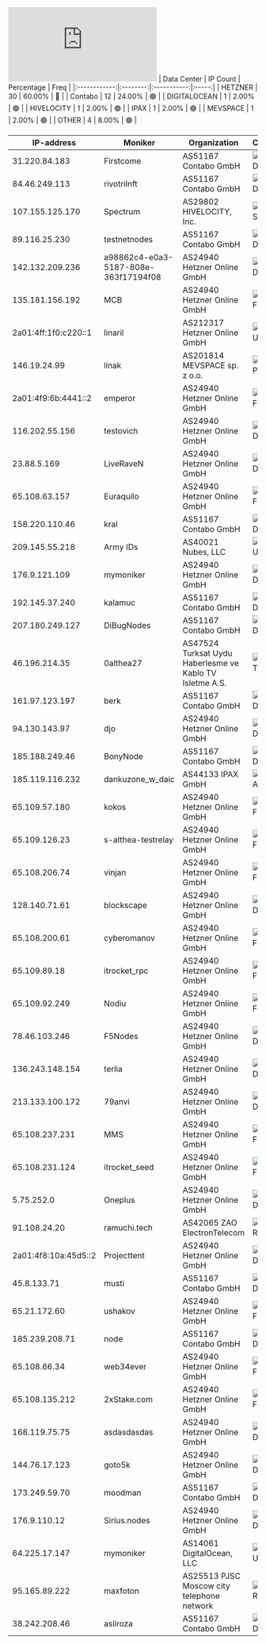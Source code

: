 ![Diagramm](https://github.com/obajay/StateSync-snapshots/blob/main/Projects/Althea/1/README.md)
| Data Center | IP Count | Percentage | Freq |
|:------------:|:--------:|:-----------:|:-----:|
| HETZNER | 30 | 60.00% | 🔴 |
| Contabo | 12 | 24.00% | 🟢 |
| DIGITALOCEAN | 1 | 2.00% | 🟢 |
| HIVELOCITY | 1 | 2.00% | 🟢 |
| IPAX | 1 | 2.00% | 🟢 |
| MEVSPACE | 1 | 2.00% | 🟢 |
| OTHER | 4 | 8.00% | 🟢 |

<!-- START_TABLE -->
| IP-address | Moniker | Organization | Country | City |
|-------------|---------|---------------|---------|------|
| 31.220.84.183 | Firstcome | AS51167 Contabo GmbH | ![image](https://raw.githubusercontent.com/madebybowtie/FlagKit/master/Assets/SVG/DE.svg) DE | Düsseldorf |
| 84.46.249.113 | rivotrilnft | AS51167 Contabo GmbH | ![image](https://raw.githubusercontent.com/madebybowtie/FlagKit/master/Assets/SVG/DE.svg) DE | Berlin |
| 107.155.125.170 | Spectrum | AS29802 HIVELOCITY, Inc. | ![image](https://raw.githubusercontent.com/obajay/FlagKit/master/Assets/SVG/SE.svg) SE | Stockholm |
| 89.116.25.230 | testnetnodes | AS51167 Contabo GmbH | ![image](https://raw.githubusercontent.com/madebybowtie/FlagKit/master/Assets/SVG/DE.svg) DE | Düsseldorf |
| 142.132.209.236 | a98862c4-e0a3-5187-808e-363f17194f08 | AS24940 Hetzner Online GmbH | ![image](https://raw.githubusercontent.com/madebybowtie/FlagKit/master/Assets/SVG/DE.svg) DE | Falkenstein |
| 135.181.156.192 | MCB | AS24940 Hetzner Online GmbH | ![image](https://raw.githubusercontent.com/obajay/FlagKit/master/Assets/SVG/FI.svg) FI | Tuusula |
| 2a01:4ff:1f0:c220::1 | linaril | AS212317 Hetzner Online GmbH | ![image](https://raw.githubusercontent.com/obajay/FlagKit/master/Assets/SVG/US.svg) US | Hillsboro |
| 146.19.24.99 | linak | AS201814 MEVSPACE sp. z o.o. | ![image](https://raw.githubusercontent.com/obajay/FlagKit/master/Assets/SVG/PL.svg) PL | Warsaw |
| 2a01:4f9:6b:4441::2 | emperor | AS24940 Hetzner Online GmbH | ![image](https://raw.githubusercontent.com/obajay/FlagKit/master/Assets/SVG/FI.svg) FI | Helsinki |
| 116.202.55.156 | testovich | AS24940 Hetzner Online GmbH | ![image](https://raw.githubusercontent.com/madebybowtie/FlagKit/master/Assets/SVG/DE.svg) DE | Falkenstein |
| 23.88.5.169 | LiveRaveN | AS24940 Hetzner Online GmbH | ![image](https://raw.githubusercontent.com/madebybowtie/FlagKit/master/Assets/SVG/DE.svg) DE | Falkenstein |
| 65.108.63.157 | Euraquilo | AS24940 Hetzner Online GmbH | ![image](https://raw.githubusercontent.com/obajay/FlagKit/master/Assets/SVG/FI.svg) FI | Helsinki |
| 158.220.110.46 | kral | AS51167 Contabo GmbH | ![image](https://raw.githubusercontent.com/madebybowtie/FlagKit/master/Assets/SVG/DE.svg) DE | Düsseldorf |
| 209.145.55.218 | Army IDs | AS40021 Nubes, LLC | ![image](https://raw.githubusercontent.com/obajay/FlagKit/master/Assets/SVG/US.svg) US | St. Louis |
| 176.9.121.109 | mymoniker | AS24940 Hetzner Online GmbH | ![image](https://raw.githubusercontent.com/madebybowtie/FlagKit/master/Assets/SVG/DE.svg) DE | Falkenstein |
| 192.145.37.240 | kalamuc | AS51167 Contabo GmbH | ![image](https://raw.githubusercontent.com/madebybowtie/FlagKit/master/Assets/SVG/DE.svg) DE | Düsseldorf |
| 207.180.249.127 | DiBugNodes | AS51167 Contabo GmbH | ![image](https://raw.githubusercontent.com/madebybowtie/FlagKit/master/Assets/SVG/DE.svg) DE | Nürnberg |
| 46.196.214.35 | 0althea27 | AS47524 Turksat Uydu Haberlesme ve Kablo TV Isletme A.S. | ![image](https://raw.githubusercontent.com/obajay/FlagKit/master/Assets/SVG/TR.svg) TR | Gaziantep |
| 161.97.123.197 | berk | AS51167 Contabo GmbH | ![image](https://raw.githubusercontent.com/madebybowtie/FlagKit/master/Assets/SVG/DE.svg) DE | Frankfurt am Main |
| 94.130.143.97 | djo | AS24940 Hetzner Online GmbH | ![image](https://raw.githubusercontent.com/madebybowtie/FlagKit/master/Assets/SVG/DE.svg) DE | Falkenstein |
| 185.188.249.46 | BonyNode | AS51167 Contabo GmbH | ![image](https://raw.githubusercontent.com/madebybowtie/FlagKit/master/Assets/SVG/DE.svg) DE | Düsseldorf |
| 185.119.116.232 | dankuzone_w_daic | AS44133 IPAX GmbH | ![image](https://raw.githubusercontent.com/obajay/FlagKit/master/Assets/SVG/AT.svg) AT | Vienna |
| 65.109.57.180 | kokos | AS24940 Hetzner Online GmbH | ![image](https://raw.githubusercontent.com/obajay/FlagKit/master/Assets/SVG/FI.svg) FI | Helsinki |
| 65.109.126.23 | s-althea-testrelay | AS24940 Hetzner Online GmbH | ![image](https://raw.githubusercontent.com/obajay/FlagKit/master/Assets/SVG/FI.svg) FI | Helsinki |
| 65.108.206.74 | vinjan | AS24940 Hetzner Online GmbH | ![image](https://raw.githubusercontent.com/obajay/FlagKit/master/Assets/SVG/FI.svg) FI | Helsinki |
| 128.140.71.61 | blockscape | AS24940 Hetzner Online GmbH | ![image](https://raw.githubusercontent.com/madebybowtie/FlagKit/master/Assets/SVG/DE.svg) DE | Nürnberg |
| 65.108.200.61 | cyberomanov | AS24940 Hetzner Online GmbH | ![image](https://raw.githubusercontent.com/obajay/FlagKit/master/Assets/SVG/FI.svg) FI | Helsinki |
| 65.109.89.18 | itrocket_rpc | AS24940 Hetzner Online GmbH | ![image](https://raw.githubusercontent.com/obajay/FlagKit/master/Assets/SVG/FI.svg) FI | Helsinki |
| 65.109.92.249 | Nodiu | AS24940 Hetzner Online GmbH | ![image](https://raw.githubusercontent.com/obajay/FlagKit/master/Assets/SVG/FI.svg) FI | Helsinki |
| 78.46.103.246 | F5Nodes | AS24940 Hetzner Online GmbH | ![image](https://raw.githubusercontent.com/madebybowtie/FlagKit/master/Assets/SVG/DE.svg) DE | Falkenstein |
| 136.243.148.154 | terlia | AS24940 Hetzner Online GmbH | ![image](https://raw.githubusercontent.com/madebybowtie/FlagKit/master/Assets/SVG/DE.svg) DE | Falkenstein |
| 213.133.100.172 | 79anvi | AS24940 Hetzner Online GmbH | ![image](https://raw.githubusercontent.com/madebybowtie/FlagKit/master/Assets/SVG/DE.svg) DE | Nürnberg |
| 65.108.237.231 | MMS | AS24940 Hetzner Online GmbH | ![image](https://raw.githubusercontent.com/obajay/FlagKit/master/Assets/SVG/FI.svg) FI | Helsinki |
| 65.108.231.124 | itrocket_seed | AS24940 Hetzner Online GmbH | ![image](https://raw.githubusercontent.com/obajay/FlagKit/master/Assets/SVG/FI.svg) FI | Helsinki |
| 5.75.252.0 | Oneplus | AS24940 Hetzner Online GmbH | ![image](https://raw.githubusercontent.com/madebybowtie/FlagKit/master/Assets/SVG/DE.svg) DE | Falkenstein |
| 91.108.24.20 | ramuchi.tech | AS42065 ZAO ElectronTelecom | ![image](https://raw.githubusercontent.com/obajay/FlagKit/master/Assets/SVG/RU.svg) RU | Saint Petersburg |
| 2a01:4f8:10a:45d5::2 | Projecttent | AS24940 Hetzner Online GmbH | ![image](https://raw.githubusercontent.com/madebybowtie/FlagKit/master/Assets/SVG/DE.svg) DE | Falkenstein |
| 45.8.133.71 | musti | AS51167 Contabo GmbH | ![image](https://raw.githubusercontent.com/madebybowtie/FlagKit/master/Assets/SVG/DE.svg) DE | Düsseldorf |
| 65.21.172.60 | ushakov | AS24940 Hetzner Online GmbH | ![image](https://raw.githubusercontent.com/obajay/FlagKit/master/Assets/SVG/FI.svg) FI | Helsinki |
| 185.239.208.71 | node | AS51167 Contabo GmbH | ![image](https://raw.githubusercontent.com/madebybowtie/FlagKit/master/Assets/SVG/DE.svg) DE | Düsseldorf |
| 65.108.66.34 | web34ever | AS24940 Hetzner Online GmbH | ![image](https://raw.githubusercontent.com/obajay/FlagKit/master/Assets/SVG/FI.svg) FI | Helsinki |
| 65.108.135.212 | 2xStake.com | AS24940 Hetzner Online GmbH | ![image](https://raw.githubusercontent.com/obajay/FlagKit/master/Assets/SVG/FI.svg) FI | Helsinki |
| 168.119.75.75 | asdasdasdas | AS24940 Hetzner Online GmbH | ![image](https://raw.githubusercontent.com/madebybowtie/FlagKit/master/Assets/SVG/DE.svg) DE | Falkenstein |
| 144.76.17.123 | goto5k | AS24940 Hetzner Online GmbH | ![image](https://raw.githubusercontent.com/madebybowtie/FlagKit/master/Assets/SVG/DE.svg) DE | Falkenstein |
| 173.249.59.70 | moodman | AS51167 Contabo GmbH | ![image](https://raw.githubusercontent.com/madebybowtie/FlagKit/master/Assets/SVG/DE.svg) DE | Nürnberg |
| 176.9.110.12 | Sirius.nodes | AS24940 Hetzner Online GmbH | ![image](https://raw.githubusercontent.com/madebybowtie/FlagKit/master/Assets/SVG/DE.svg) DE | Falkenstein |
| 64.225.17.147 | mymoniker | AS14061 DigitalOcean, LLC | ![image](https://raw.githubusercontent.com/obajay/FlagKit/master/Assets/SVG/US.svg) US | Clifton |
| 95.165.89.222 | maxfoton | AS25513 PJSC Moscow city telephone network | ![image](https://raw.githubusercontent.com/obajay/FlagKit/master/Assets/SVG/RU.svg) RU | Moscow |
| 38.242.208.46 | asliroza | AS51167 Contabo GmbH | ![image](https://raw.githubusercontent.com/madebybowtie/FlagKit/master/Assets/SVG/DE.svg) DE | Düsseldorf |

<!-- END_TABLE -->